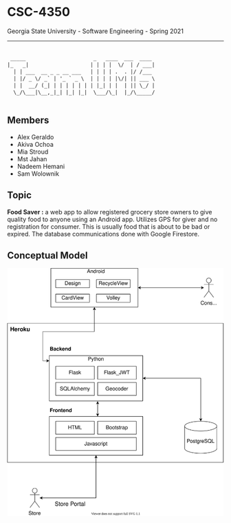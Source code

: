 # CSC-4350
Georgia State University - Software Engineering - Spring 2021
_____
```text

 _____                      _   ____  ___  ____ 
|_   _|                    | | | |  \/  | / ___|
  | | ___  __ _ _ __ ___   | | | | .  . |/ /___ 
  | |/ _ \/ _` | '_ ` _ \  | | | | |\/| || ___ \
  | |  __/ (_| | | | | | | | |_| | |  | || \_/ |
  \_/\___|\__,_|_| |_| |_|  \___/\_|  |_/\_____/
                                                
```
##  Members
+ Alex Geraldo
+ Akiva Ochoa                                           
+ Mia Stroud
+ Mst Jahan
+ Nadeem Hemani
+ Sam Wolownik


## Topic
**Food Saver :** a web app to allow registered grocery store owners to give quality food to anyone using an Android app. Utilizes GPS for giver and no registration for consumer. This is usually food that is about to be bad or expired. The database communications done with Google Firestore.

## Conceptual Model
![model](images/conceptual.svg)
